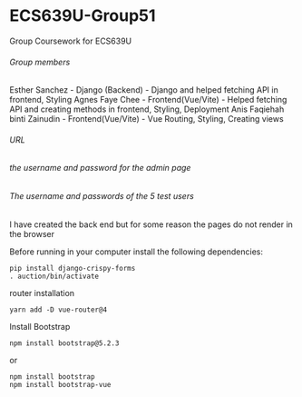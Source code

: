 # ECS639U-Group51
Group Coursework for ECS639U 

###### Group members
Esther Sanchez - Django (Backend) - Django and helped fetching API in frontend, Styling
Agnes Faye Chee - Frontend(Vue/Vite) - Helped fetching API and creating methods in frontend, Styling, Deployment
Anis Faqiehah binti Zainudin - Frontend(Vue/Vite) - Vue Routing, Styling, Creating views

###### URL 
###### the username and password for the admin page

###### The username and passwords of the 5 test users



I have created the back end but for some reason the pages do not render in the browser

Before running in your computer install the following dependencies:

```
pip install django-crispy-forms
. auction/bin/activate 
```

router installation
``` 
yarn add -D vue-router@4 
```


Install Bootstrap
```
npm install bootstrap@5.2.3
```

or 
```
npm install bootstrap
npm install bootstrap-vue
```


